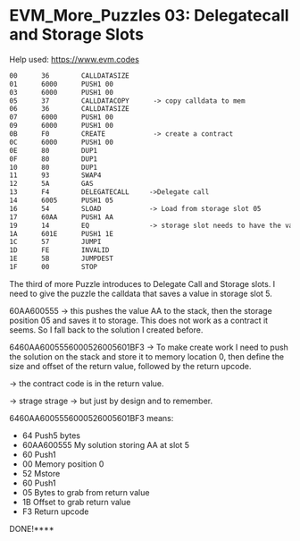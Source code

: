 # EVM_More_Puzzles 03: Delegatecall and Storage Slots

Help used: https://www.evm.codes

```apache
00      36        CALLDATASIZE
01      6000      PUSH1 00
03      6000      PUSH1 00
05      37        CALLDATACOPY      -> copy calldata to mem
06      36        CALLDATASIZE
07      6000      PUSH1 00
09      6000      PUSH1 00
0B      F0        CREATE            -> create a contract
0C      6000      PUSH1 00
0E      80        DUP1
0F      80        DUP1
10      80        DUP1
11      93        SWAP4
12      5A        GAS
13      F4        DELEGATECALL     ->Delegate call
14      6005      PUSH1 05
16      54        SLOAD            -> Load from storage slot 05
17      60AA      PUSH1 AA
19      14        EQ               -> storage slot needs to have the value AA in it
1A      601E      PUSH1 1E
1C      57        JUMPI
1D      FE        INVALID
1E      5B        JUMPDEST
1F      00        STOP
```

The third of more Puzzle introduces to Delegate Call and Storage slots. I need to give the puzzle the calldata that saves a value in storage slot 5.

60AA600555 -> this pushes the value AA to the stack, then the storage position 05 and saves it to storage. This does not work as a contract it seems. So I fall back to the solution I created before.

6460AA6005556000526005601BF3 -> To make create work I need to push the solution on the stack and store it to memory location 0, then define the size and offset of the return value, followed by the return upcode.

-> the contract code is in the return value.

-> strage strage -> but just by design and to remember.

6460AA6005556000526005601BF3 means:

- 64 Push5 bytes
- 60AA600555 My solution storing AA at slot 5
- 60 Push1
- 00 Memory position 0
- 52 Mstore
- 60 Push1
- 05 Bytes to grab from return value
- 1B Offset to grab return value
- F3 Return upcode

DONE!\*\*\*\*
